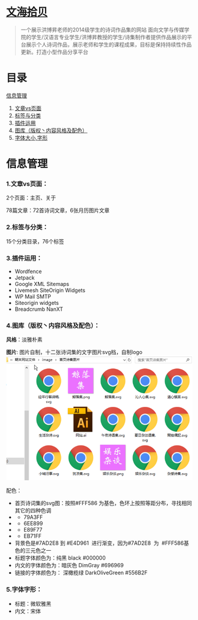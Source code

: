 # [文海拾贝](https://portfolio.bananatree.me)

 > 一个展示洪博昇老师的2014级学生的诗词作品集的网站 面向文学与传媒学院的学生/汉语言专业学生/洪博昇教授的学生/诗集制作者提供作品展示的平台展示个人诗词作品，展示老师和学生的课程成果，目标是保持持续性作品更新。打造小型作品分享平台

# 目录
[信息管理](#1)
 1. [文章vs页面](#011)
 2. [标签与分类](#012)
 3. [插件运用](#013)
 4. [图库（版权丶内容风格及配色）](#014)
 5. [字体大小,字形](#015)


# <a id="1">信息管理</a>

### <a id="011">1.文章vs页面：</a>

2个页面：主页、关于

78篇文章：72首诗词文章，6张月历图片文章

### <a id="012">2.标签与分类：</a>

15个分类目录，76个标签

### <a id="013">3.插件运用：</a>

- Wordfence
- Jetpack
- Google XML Sitemaps
- Livemesh SiteOrigin Widgets
- WP Mail SMTP
- Siteorigin widgets
- Breadcrumb NanXT

### <a id="014">4.图库（版权丶内容风格及配色）：</a>

**风格**：淡雅朴素

**图片**: 图片自制，十二张诗词集的文字图片svg档，自制logo
![网站图片](https://github.com/treeice/portfolio.bananatree.me/blob/master/images/photo-copyright.png?raw=true)

配色：
- 首页诗词集的svg图：按照#FFF586 为基色，色环上按照等距分布，寻找相同其它的四种色调
 - - 79A3FF
 - - 6EE899
 - - E89F77
 - - EB71FF
- 背景色是#7AD2E8 到 #E4D961  进行渐变，因为#7AD2E8  为  #FFF586基色的三元色之一
- 标题字体颜色为：纯黑 black #000000
- 内文的字体颜色为：暗灰色 DimGray #696969
- 链接的字体颜色为： 深橄榄绿 DarkOliveGreen #556B2F

### <a id="015">5.字体字形：</a>
- 标题：微软雅黑
- 内文：宋体
